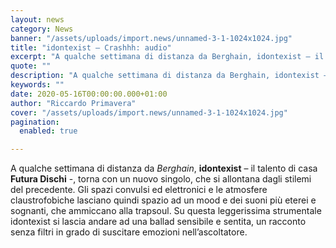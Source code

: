 ```yaml
---
layout: news
category: News
banner: "/assets/uploads/import.news/unnamed-3-1-1024x1024.jpg"
title: "idontexist – Crashhh: audio"
excerpt: "A qualche settimana di distanza da Berghain, idontexist – il talento di casa Futura Dischi -, torna con un nuovo singolo, che si allontana dagli stilemi del precedente. Gli spazi convulsi ed elettronici e le atmosfere claustrofobiche lasciano quindi spazio ad un mood e dei suoni più eterei e sognanti, che ammiccano alla trapsoul. Su [&hellip"
quote: ""
description: "A qualche settimana di distanza da Berghain, idontexist – il talento di casa Futura Dischi -, torna con un nuovo singolo, che si allontana dagli stilemi del precedente. Gli spazi convulsi ed elettronici e le atmosfere claustrofobiche lasciano quindi spazio ad un mood e dei suoni più eterei e sognanti, che ammiccano alla trapsoul. Su [&hellip"
keywords: ""
date: 2020-05-16T00:00:00.000+01:00
author: "Riccardo Primavera"
cover: "/assets/uploads/import.news/unnamed-3-1-1024x1024.jpg"
pagination:
  enabled: true

---
```


A qualche settimana di distanza da _Berghain_, **idontexist** – il talento di casa **Futura Dischi** \-, torna con un nuovo singolo, che si allontana dagli stilemi del precedente. Gli spazi convulsi ed elettronici e le atmosfere claustrofobiche lasciano quindi spazio ad un mood e dei suoni più eterei e sognanti, che ammiccano alla trapsoul. Su questa leggerissima strumentale idontexist si lascia andare ad una ballad sensibile e sentita, un racconto senza filtri in grado di suscitare emozioni nell’ascoltatore.